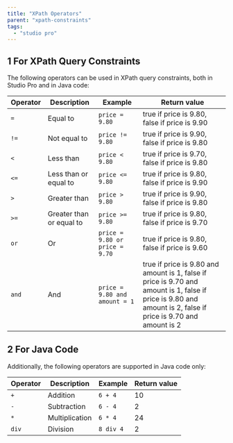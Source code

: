 ```yaml
---
title: "XPath Operators"
parent: "xpath-constraints"
tags:
  - "studio pro"
---
```


## 1 For XPath Query Constraints

The following operators can be used in XPath query constraints, both in Studio Pro and in Java code:

| Operator | Description              | Example                        | Return value                                                                                                                                                  |
| -------- | ------------------------ | ------------------------------ | ------------------------------------------------------------------------------------------------------------------------------------------------------------- |
| `=`      | Equal to                 | `price = 9.80`                 | true if price is 9.80, false if price is 9.90                                                                                                                 |
| `!=`     | Not equal to             | `price != 9.80`                | true if price is 9.90, false if price is 9.80                                                                                                                 |
| `<`   | Less than                | `price < 9.80`              | true if price is 9.70, false if price is 9.80                                                                                                                 |
| `<=`  | Less than or equal to    | `price <= 9.80`             | true if price is 9.80, false if price is 9.90                                                                                                                 |
| `>`   | Greater than             | `price > 9.80`              | true if price is 9.90, false if price is 9.80                                                                                                                 |
| `>=`  | Greater than or equal to | `price >= 9.80`             | true if price is 9.80, false if price is 9.70                                                                                                                 |
| `or`     | Or                       | `price = 9.80 or price = 9.70` | true if price is 9.80, false if price is 9.60                                                                                                                 |
| `and`    | And                      | `price = 9.80 and amount = 1`  | true if price is 9.80 and amount is 1, false if price is 9.70 and amount is 1, false if price is 9.80 and amount is 2, false if price is 9.70 and amount is 2 |

## 2 For Java Code

Additionally, the following operators are supported in Java code only:

| Operator | Description    | Example   | Return value |
| -------- | -------------- | --------- | ------------ |
| `+`      | Addition       | `6 + 4`   | 10           |
| `-`      | Subtraction    | `6 - 4`   | 2            |
| `*`      | Multiplication | `6 * 4`   | 24           |
| `div`    | Division       | `8 div 4` | 2            |
